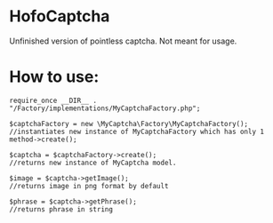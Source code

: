 # HofoCaptcha
Unfinished version of pointless captcha. Not meant for usage.

# How to use:
```
require_once __DIR__ . "/Factory/implementations/MyCaptchaFactory.php";

$captchaFactory = new \MyCaptcha\Factory\MyCaptchaFactory();
//instantiates new instance of MyCaptchaFactory which has only 1 method->create();

$captcha = $captchaFactory->create();
//returns new instance of MyCaptcha model.

$image = $captcha->getImage();
//returns image in png format by default

$phrase = $captcha->getPhrase();
//returns phrase in string
```
